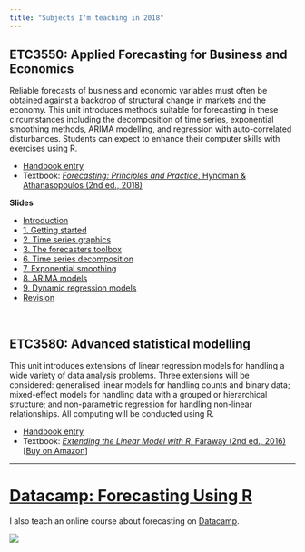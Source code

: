 ```yaml
---
title: "Subjects I'm teaching in 2018"
---
```



## ETC3550: Applied Forecasting for Business and Economics

Reliable forecasts of business and economic variables must often be obtained against a backdrop of structural change in markets and the economy. This unit introduces methods suitable for forecasting in these circumstances including the decomposition of time series, exponential smoothing methods, ARIMA modelling, and regression with auto-correlated disturbances. Students can expect to enhance their computer skills with exercises using R.

  * [Handbook entry](http://www.monash.edu.au/pubs/handbooks/units/ETC3550.html)
  * Textbook: [*Forecasting: Principles and Practice*, Hyndman & Athanasopoulos (2nd ed., 2018)](http://OTexts.org/fpp2/)

**Slides**

 * [Introduction](https://github.com/robjhyndman/ETC3550Slides/raw/master/etc3550_intro.pdf)
 * [1. Getting started](https://github.com/robjhyndman/ETC3550Slides/raw/master/1-getting-started.pdf)
 * [2. Time series graphics](https://github.com/robjhyndman/ETC3550Slides/raw/master/2-tsgraphics.pdf)
 * [3. The forecasters toolbox](https://github.com/robjhyndman/ETC3550Slides/raw/master/3-toolbox.pdf)
 * [6. Time series decomposition](https://github.com/robjhyndman/ETC3550Slides/raw/master/6-decomposition.pdf)
 * [7. Exponential smoothing](https://github.com/robjhyndman/ETC3550Slides/raw/master/7-ExponentialSmoothing.pdf)
 * [8. ARIMA models](https://github.com/robjhyndman/ETC3550Slides/raw/master/8-ARIMA.pdf)
 * [9. Dynamic regression models](https://github.com/robjhyndman/ETC3550Slides/raw/master/9-Dynamic-Regression.pdf)
 * [Revision](https://github.com/robjhyndman/ETC3550Slides/raw/master/Revision.pdf)

&nbsp;

## ETC3580: Advanced statistical modelling

This unit introduces extensions of linear regression models for handling a wide variety of data analysis problems. Three extensions will be considered: generalised linear models for handling counts and binary data; mixed-effect models for handling data with a grouped or hierarchical structure; and non-parametric regression for handling non-linear relationships. All computing will be conducted using R.

  * [Handbook entry](http://www.monash.edu.au/pubs/handbooks/units/ETC3580.html)
  * Textbook: [*Extending the Linear Model with R*, Faraway (2nd ed., 2016)](http://www.maths.bath.ac.uk/~jjf23/ELM/) [[Buy on Amazon](http://amzn.com/158488424X/?tag=otexts-20)]

* * *

# [Datacamp: Forecasting Using R](https://www.datacamp.com/courses/forecasting-using-r)

I also teach an online course about forecasting on [Datacamp](https://www.datacamp.com/courses/forecasting-using-r).


[![](/img/Datacamp.png)](https://www.datacamp.com/courses/forecasting-using-r)

